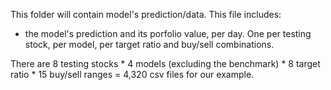 This folder will contain model's prediction/data.  This file includes:
- the model's prediction and its porfolio value, per day.  One per testing stock, per model, per target ratio and buy/sell combinations. 

There are 8 testing stocks * 4 models (excluding the benchmark) * 8 target ratio * 15 buy/sell ranges = 4,320 csv files for our example.
